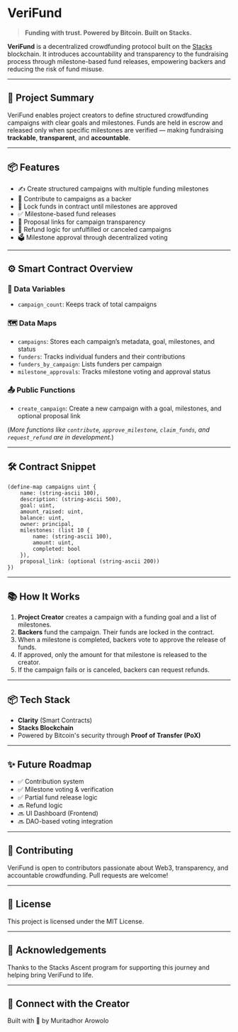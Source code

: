 # VeriFund

> **Funding with trust. Powered by Bitcoin. Built on Stacks.**

**VeriFund** is a decentralized crowdfunding protocol built on the [Stacks](https://stacks.co) blockchain. It introduces accountability and transparency to the fundraising process through milestone-based fund releases, empowering backers and reducing the risk of fund misuse.

---

## 🚀 Project Summary

VeriFund enables project creators to define structured crowdfunding campaigns with clear goals and milestones. Funds are held in escrow and released only when specific milestones are verified — making fundraising **trackable**, **transparent**, and **accountable**.

---

## 📦 Features

- ✍️ Create structured campaigns with multiple funding milestones
- 💸 Contribute to campaigns as a backer
- 🔐 Lock funds in contract until milestones are approved
- ✅ Milestone-based fund releases
- 🧾 Proposal links for campaign transparency
- 🔁 Refund logic for unfulfilled or canceled campaigns
- 🗳️ Milestone approval through decentralized voting

---

## ⚙️ Smart Contract Overview

### 🔢 Data Variables
- `campaign_count`: Keeps track of total campaigns

### 🗺️ Data Maps
- `campaigns`: Stores each campaign’s metadata, goal, milestones, and status
- `funders`: Tracks individual funders and their contributions
- `funders_by_campaign`: Lists funders per campaign
- `milestone_approvals`: Tracks milestone voting and approval status

### 📤 Public Functions
- `create_campaign`: Create a new campaign with a goal, milestones, and optional proposal link

(*More functions like `contribute`, `approve_milestone`, `claim_funds`, and `request_refund` are in development.*)

---

## 🛠️ Contract Snippet

```clarity
(define-map campaigns uint {
    name: (string-ascii 100),
    description: (string-ascii 500),
    goal: uint,
    amount_raised: uint,
    balance: uint,
    owner: principal,
    milestones: (list 10 {
        name: (string-ascii 100),
        amount: uint,
        completed: bool
    }),
    proposal_link: (optional (string-ascii 200))
})
```

---

## 📚 How It Works

1. **Project Creator** creates a campaign with a funding goal and a list of milestones.
2. **Backers** fund the campaign. Their funds are locked in the contract.
3. When a milestone is completed, backers vote to approve the release of funds.
4. If approved, only the amount for that milestone is released to the creator.
5. If the campaign fails or is canceled, backers can request refunds.

---

## 📦 Tech Stack

- **Clarity** (Smart Contracts)
- **Stacks Blockchain**
- Powered by Bitcoin's security through **Proof of Transfer (PoX)**

---

## ✨ Future Roadmap

- ✅ Contribution system
- ✅ Milestone voting & verification
- ✅ Partial fund release logic
- 🔜 Refund logic
- 🔜 UI Dashboard (Frontend)
- 🔜 DAO-based voting integration

---

## 🤝 Contributing

VeriFund is open to contributors passionate about Web3, transparency, and accountable crowdfunding. Pull requests are welcome!

---

## 📄 License

This project is licensed under the MIT License.

---

## 🙌 Acknowledgements

Thanks to the Stacks Ascent program for supporting this journey and helping bring VeriFund to life.

---

## 🔗 Connect with the Creator

Built with 💜 by Muritadhor Arowolo